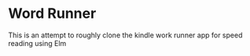# Word Runner

This is an attempt to roughly clone the kindle work runner app for speed reading using Elm
